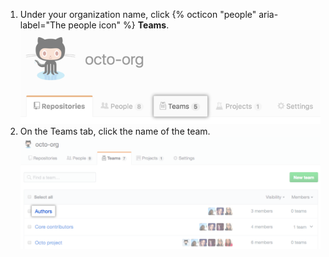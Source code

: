 1. Under your organization name, click {% octicon "people" aria-label="The people icon" %} **Teams**.
![Teams tab](/assets/images/help/organizations/organization-teams-tab.png)
1. On the Teams tab, click the name of the team.
![List of the organization's teams](/assets/images/help/teams/click-team-name.png)
